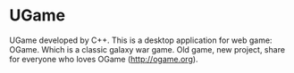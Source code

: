 UGame
=====

UGame developed by C++.
This is a desktop application for web game: OGame.
Which is a classic galaxy war game.
Old game, new project, share for everyone who loves OGame (http://ogame.org).